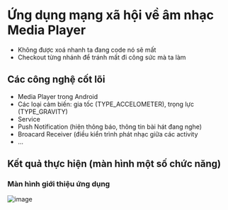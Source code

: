 # Ứng dụng mạng xã hội về âm nhạc Media Player
- Không được xoá nhanh ta đang code nó sẽ mất
- Checkout từng nhánh để tránh mất đi công sức mà ta làm
## Các công nghệ cốt lõi
- Media Player trong Android
- Các loại cảm biến: gia tốc (TYPE_ACCELOMETER), trọng lực (TYPE_GRAVITY)
- Service
- Push Notification (hiện thông báo, thông tin bài hát đang nghe)
- Broacard Receiver (điều kiển trình phát nhạc giữa các activity
- ...
## Kết quả thực hiện (màn hình một số chức năng)
### Màn hình giới thiệu ứng dụng
![image](https://github.com/DangVanCong2301/Media_Player_App/assets/111124018/be97ca20-b091-4679-8ada-bde4a523ce26)





